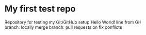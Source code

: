 # My first test repo
Repository for testing my Git/GitHub setup
Hello World!
line from GH
branch: locally merge
branch: pull requests on 
fix conflicts
